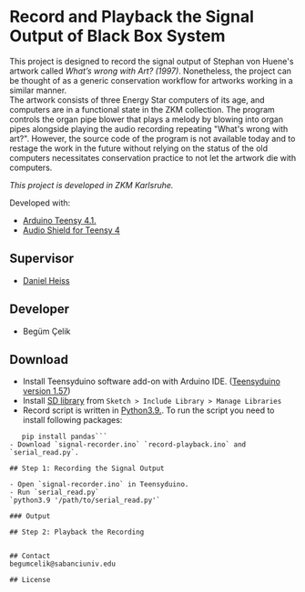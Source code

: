 # Record and Playback the Signal Output of Black Box System

This project is designed to record the signal output of Stephan von Huene's artwork called _What’s wrong with Art? (1997)_. Nonetheless, the project can be thought of as a generic conservation workflow for artworks working in a similar manner. </br>
The artwork consists of three Energy Star computers of its age, and computers are in a functional state in the ZKM collection. The program controls the organ pipe blower that plays a melody by blowing into organ pipes alongside playing the audio recording repeating "What's wrong with art?". However, the source code of the program is not available today and to restage the work in the future without relying on the status of the old computers necessitates conservation practice to not let the artwork die with computers. 

_This project is developed in ZKM Karlsruhe._

Developed with:
- [Arduino Teensy 4.1.](https://www.pjrc.com/store/teensy41.html)
- [Audio Shield for Teensy 4](https://www.pjrc.com/store/teensy3_audio.html)

## Supervisor
- [Daniel Heiss](https://zkm.de/de/person/daniel-heiss)

## Developer
- Begüm Çelik

## Download
- Install Teensyduino software add-on with Arduino IDE. ([Teensyduino version 1.57](https://www.pjrc.com/teensy/td_download.html))
- Install [SD library](https://www.arduino.cc/reference/en/libraries/sd/) from `Sketch > Include Library > Manage Libraries`
- Record script is written in [Python3.9.](https://www.python.org/downloads/release/python-390/). To run the script you need to install following packages:
```pip install pyserial</br>
   pip install pandas```
- Download `signal-recorder.ino` `record-playback.ino` and `serial_read.py`.

## Step 1: Recording the Signal Output

- Open `signal-recorder.ino` in Teensyduino.
- Run `serial_read.py`
`python3.9 '/path/to/serial_read.py'`

### Output

## Step 2: Playback the Recording


## Contact
begumcelik@sabanciuniv.edu

## License 

